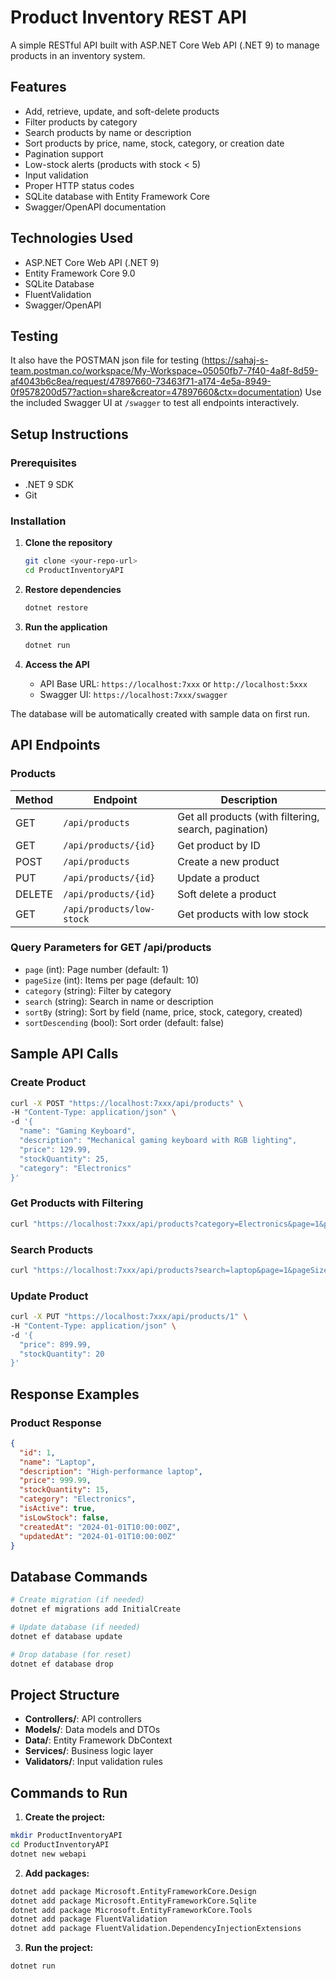 
# Product Inventory REST API

A simple RESTful API built with ASP.NET Core Web API (.NET 9) to manage products in an inventory system.

## Features

- Add, retrieve, update, and soft-delete products
- Filter products by category
- Search products by name or description
- Sort products by price, name, stock, category, or creation date
- Pagination support
- Low-stock alerts (products with stock < 5)
- Input validation
- Proper HTTP status codes
- SQLite database with Entity Framework Core
- Swagger/OpenAPI documentation

## Technologies Used

- ASP.NET Core Web API (.NET 9)
- Entity Framework Core 9.0
- SQLite Database
- FluentValidation
- Swagger/OpenAPI
  
## Testing
It also have the POSTMAN json file for testing
(https://sahaj-s-team.postman.co/workspace/My-Workspace~05050fb7-7f40-4a8f-8d59-af4043b6c8ea/request/47897660-73463f71-a174-4e5a-8949-0f9578200d57?action=share&creator=47897660&ctx=documentation)
Use the included Swagger UI at `/swagger` to test all endpoints interactively.
## Setup Instructions

### Prerequisites
- .NET 9 SDK
- Git

### Installation

1. **Clone the repository**
   ```bash
   git clone <your-repo-url>
   cd ProductInventoryAPI
   ```

2. **Restore dependencies**
   ```bash
   dotnet restore
   ```

3. **Run the application**
   ```bash
   dotnet run
   ```

4. **Access the API**
   - API Base URL: `https://localhost:7xxx` or `http://localhost:5xxx`
   - Swagger UI: `https://localhost:7xxx/swagger`

The database will be automatically created with sample data on first run.

## API Endpoints

### Products

| Method | Endpoint | Description |
|--------|----------|-------------|
| GET | `/api/products` | Get all products (with filtering, search, pagination) |
| GET | `/api/products/{id}` | Get product by ID |
| POST | `/api/products` | Create a new product |
| PUT | `/api/products/{id}` | Update a product |
| DELETE | `/api/products/{id}` | Soft delete a product |
| GET | `/api/products/low-stock` | Get products with low stock |

### Query Parameters for GET /api/products

- `page` (int): Page number (default: 1)
- `pageSize` (int): Items per page (default: 10)
- `category` (string): Filter by category
- `search` (string): Search in name or description
- `sortBy` (string): Sort by field (name, price, stock, category, created)
- `sortDescending` (bool): Sort order (default: false)

## Sample API Calls

### Create Product
```bash
curl -X POST "https://localhost:7xxx/api/products" \
-H "Content-Type: application/json" \
-d '{
  "name": "Gaming Keyboard",
  "description": "Mechanical gaming keyboard with RGB lighting",
  "price": 129.99,
  "stockQuantity": 25,
  "category": "Electronics"
}'
```

### Get Products with Filtering
```bash
curl "https://localhost:7xxx/api/products?category=Electronics&page=1&pageSize=5&sortBy=price&sortDescending=true"
```

### Search Products
```bash
curl "https://localhost:7xxx/api/products?search=laptop&page=1&pageSize=10"
```

### Update Product
```bash
curl -X PUT "https://localhost:7xxx/api/products/1" \
-H "Content-Type: application/json" \
-d '{
  "price": 899.99,
  "stockQuantity": 20
}'
```


## Response Examples

### Product Response
```json
{
  "id": 1,
  "name": "Laptop",
  "description": "High-performance laptop",
  "price": 999.99,
  "stockQuantity": 15,
  "category": "Electronics",
  "isActive": true,
  "isLowStock": false,
  "createdAt": "2024-01-01T10:00:00Z",
  "updatedAt": "2024-01-01T10:00:00Z"
}
```



## Database Commands

```bash
# Create migration (if needed)
dotnet ef migrations add InitialCreate

# Update database (if needed)
dotnet ef database update

# Drop database (for reset)
dotnet ef database drop
```



## Project Structure

- **Controllers/**: API controllers
- **Models/**: Data models and DTOs
- **Data/**: Entity Framework DbContext
- **Services/**: Business logic layer
- **Validators/**: Input validation rules





## Commands to Run

1. **Create the project:**
```bash
mkdir ProductInventoryAPI
cd ProductInventoryAPI
dotnet new webapi
```

2. **Add packages:**
```bash
dotnet add package Microsoft.EntityFrameworkCore.Design
dotnet add package Microsoft.EntityFrameworkCore.Sqlite
dotnet add package Microsoft.EntityFrameworkCore.Tools
dotnet add package FluentValidation
dotnet add package FluentValidation.DependencyInjectionExtensions
```

3. **Run the project:**
```bash
dotnet run
```





